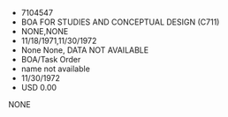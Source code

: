 * 7104547
* BOA FOR STUDIES AND CONCEPTUAL DESIGN (C711)
* NONE,NONE
* 11/18/1971,11/30/1972
* None None, DATA NOT AVAILABLE
* BOA/Task Order
* name not available
* 11/30/1972
* USD 0.00

NONE